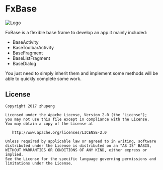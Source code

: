 FxBase
============

![Logo](website/static/logo.png)

FxBase is a flexible base frame to develop an app.it mainly included:

* BaseActivity
* BaseToolbarActivity
* BaseFragment
* BaseListFragment
* BaseDialog

You just need to simply inherit them and implement some methods will be able to quickly complete some work.

License
-------

    Copyright 2017 zhupeng

    Licensed under the Apache License, Version 2.0 (the "License");
    you may not use this file except in compliance with the License.
    You may obtain a copy of the License at

       http://www.apache.org/licenses/LICENSE-2.0

    Unless required by applicable law or agreed to in writing, software
    distributed under the License is distributed on an "AS IS" BASIS,
    WITHOUT WARRANTIES OR CONDITIONS OF ANY KIND, either express or implied.
    See the License for the specific language governing permissions and
    limitations under the License.

